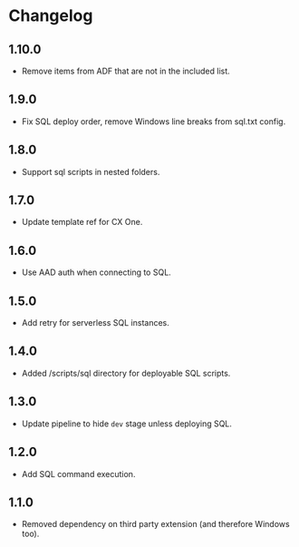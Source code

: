 # Changelog

## 1.10.0
* Remove items from ADF that are not in the included list.

## 1.9.0
* Fix SQL deploy order, remove Windows line breaks from sql.txt config.

## 1.8.0
* Support sql scripts in nested folders.

## 1.7.0
* Update template ref for CX One.

## 1.6.0
* Use AAD auth when connecting to SQL.

## 1.5.0
* Add retry for serverless SQL instances.

## 1.4.0
* Added /scripts/sql directory for deployable SQL scripts.

## 1.3.0
* Update pipeline to hide `dev` stage unless deploying SQL.

## 1.2.0
* Add SQL command execution.

## 1.1.0
* Removed dependency on third party extension (and therefore Windows too).

